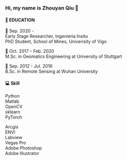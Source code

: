 ### Hi, my name is Zhouyan Qiu 👋

#### 📑 EDUCATION

📅 Sep. 2020 -   
Early Stage Researcher, Ingenieria Insitu  
PhD Student, School of Mines, Univerisity of Vigo

📅 Oct. 2017 – Feb. 2020  
M.Sc. in Geomatics Engineering at University of Stuttgart  

📅 Sep. 2012 - Jul. 2016  
B.Sc. in Remote Sensing at Wuhan University 

#### 💻 Skill

Python  
Matlab  
OpenCV  
sklearn  
PyTorch  
  
Arcgis  
ENVI  
Labview  
Vegas Pro  
Adobe Photoshop  
Adobe Illustrator  
